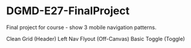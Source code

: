 # DGMD-E27-FinalProject
Final project for course - show 3 mobile navigation patterns.

Clean Grid (Header)
Left Nav Flyout (Off-Canvas)
Basic Toggle (Toggle)
